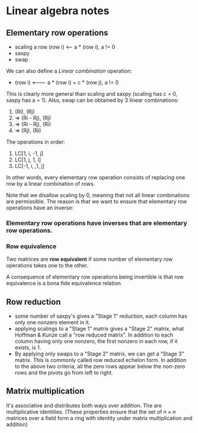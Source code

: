 # Linear algebra notes

## Elementary row operations

 - scaling a row (row i) <-- a * (row i), a != 0
 - saxpy
 - swap

We can also define a *Linear combination* operation:

 - (row i) <--- a * (row i) + c * (row j), a != 0

This is clearly more general than scaling and saxpy (scaling has c = 0, saxpy has a = 1). Also, swap can be obtained by 3 linear combinations:

 1. (Ri), (Rj)
 2. => (Ri - Rj), (Rj)
 3. => (Ri - Rj), (Ri)
 4. => (Rj), (Ri)

The operations in order:

 1. LC[1, i, -1, j]
 2. LC[1, j,  1, i]
 3. LC[-1, i, ,1, j]

In other words, every elementary row operation consists of replacing one row by a linear combination of rows.

Note that we disallow scaling by $0$, meaning that not all linear combinations are permissible. The reason is that we want to ensure that elementary row operations have an inverse:

### Elementary row operations have inverses that are elementary row operations.

### Row equivalence
Two matrices are **row equivalent** if some number of elementary row operations takes one to the other.

A consequence of elementary row operations being invertible is that row equivalence is a bona fide equivalence relation.


## Row reduction
 - some number of saxpy's gives a "Stage 1" reduction, each column has only one nonzero element in it.
 - applying scalings to a "Stage 1" matrix gives a "Stage 2" matrix, what Hoffman & Kunze call a "row reduced matrix". In addition to each column having only one nonzero, the first nonzero in each row, if it exists, is 1.
 - By applying only swaps to a "Stage 2" matrix, we can get a "Stage 3" matrix. This is commonly called row reduced echelon form. In addition to the above two criteria, all the zero rows appear below the non-zero rows and the pivots go from left to right.


## Matrix multiplication
It's associative and distributes both ways over addition. The are multiplicative identities. (These properties ensure that the set of $n \times n$ matrices over a field form a ring with identity under matrix multiplication and addition)
